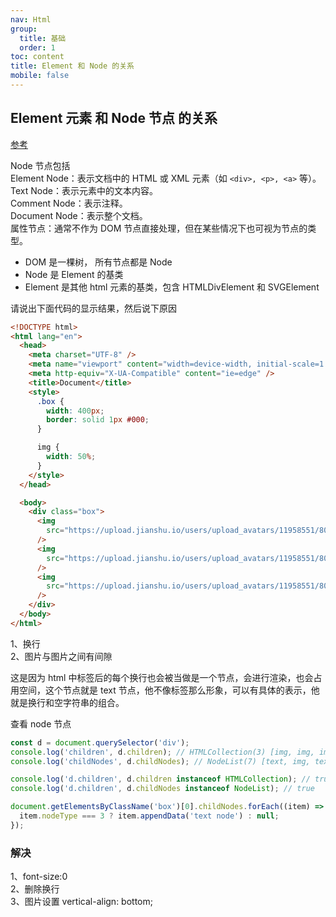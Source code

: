 ```yaml
---
nav: Html
group:
  title: 基础
  order: 1
toc: content
title: Element 和 Node 的关系
mobile: false
---
```


## Element 元素 和 Node 节点 的关系

<a target="_blank" href="https://blog.csdn.net/zz_jesse/article/details/102815299">参考</a>

Node 节点包括  
Element Node：表示文档中的 HTML 或 XML 元素（如 `<div>, <p>, <a>` 等）。  
Text Node：表示元素中的文本内容。  
Comment Node：表示注释。  
Document Node：表示整个文档。  
属性节点：通常不作为 DOM 节点直接处理，但在某些情况下也可视为节点的类型。

- DOM 是一棵树， 所有节点都是 Node
- Node 是 Element 的基类
- Element 是其他 html 元素的基类，包含 HTMLDivElement 和 SVGElement

请说出下面代码的显示结果，然后说下原因

```html
<!DOCTYPE html>
<html lang="en">
  <head>
    <meta charset="UTF-8" />
    <meta name="viewport" content="width=device-width, initial-scale=1.0" />
    <meta http-equiv="X-UA-Compatible" content="ie=edge" />
    <title>Document</title>
    <style>
      .box {
        width: 400px;
        border: solid 1px #000;
      }

      img {
        width: 50%;
      }
    </style>
  </head>

  <body>
    <div class="box">
      <img
        src="https://upload.jianshu.io/users/upload_avatars/11958551/8060363d-c486-4457-9a35-8bd8975a73cb.jpg?imageMogr2/auto-orient/strip|imageView2/1/w/240/h/240"
      />
      <img
        src="https://upload.jianshu.io/users/upload_avatars/11958551/8060363d-c486-4457-9a35-8bd8975a73cb.jpg?imageMogr2/auto-orient/strip|imageView2/1/w/240/h/240"
      />
      <img
        src="https://upload.jianshu.io/users/upload_avatars/11958551/8060363d-c486-4457-9a35-8bd8975a73cb.jpg?imageMogr2/auto-orient/strip|imageView2/1/w/240/h/240"
      />
    </div>
  </body>
</html>
```

1、换行  
2、图片与图片之间有间隙

这是因为 html 中标签后的每个换行也会被当做是一个节点，会进行渲染，也会占用空间，这个节点就是 text 节点，他不像标签那么形象，可以有具体的表示，他就是换行和空字符串的组合。

查看 node 节点

```js
const d = document.querySelector('div');
console.log('children', d.children); // HTMLCollection(3) [img, img, img]
console.log('childNodes', d.childNodes); // NodeList(7) [text, img, text, img, text, img, text]

console.log('d.children', d.children instanceof HTMLCollection); // true;
console.log('d.children', d.childNodes instanceof NodeList); // true

document.getElementsByClassName('box')[0].childNodes.forEach((item) => {
  item.nodeType === 3 ? item.appendData('text node') : null;
});
```

### 解决

1、font-size:0  
2、删除换行  
3、图片设置 vertical-align: bottom;
